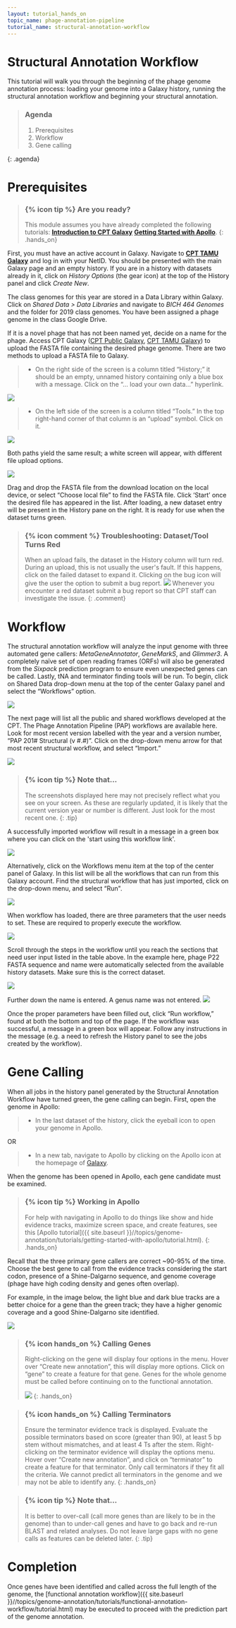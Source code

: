 ```yaml
---
layout: tutorial_hands_on
topic_name: phage-annotation-pipeline
tutorial_name: structural-annotation-workflow
---
```


# Structural Annotation Workflow

This tutorial will walk you through the beginning of the phage genome annotation process: loading your genome into a Galaxy history,  running the structural annotation workflow and beginning your structural annotation.

> ### Agenda
>
> 1. Prerequisites
> 2. Workflow
> 3. Gene calling
>
{: .agenda}

# Prerequisites 
> ### {% icon tip %} Are you ready?
> This module assumes you have already completed the following tutorials:
>[**Introduction to CPT Galaxy**](https://cpt.tamu.edu/training-material/topics/introduction/tutorials/introduction-to-cpt-galaxy/tutorial.html)
>[**Getting Started with Apollo**](https://cpt.tamu.edu/training-material/topics/introduction/tutorials/getting-started-with-apollo/tutorial.html).
{: .hands_on}

First, you must have an active account in Galaxy.  Navigate to [**CPT TAMU Galaxy**](https://cpt.tamu.edu/galaxy) and log in with your NetID. You should be presented with the main Galaxy page and an empty history.  If you are in a history with datasets already in it, click on *History Options* (the gear icon) at the top of the History panel and click *Create New*.

The class genomes for this year are stored in a Data Library within Galaxy. Click on *Shared Data > Data Libraries* and navigate to *BICH 464 Genomes* and the folder for 2019 class genomes. You have been assigned a phage genome in the class Google Drive. 

If it is a novel phage that has not been named yet, decide on a name for the phage. Access CPT Galaxy ([CPT Public Galaxy](https://cpt.tamu.edu/galaxy-pub), [CPT TAMU Galaxy](https://cpt.tamu.edu/galaxy)) to upload the FASTA file containing the desired phage genome. There are two methods to upload a FASTA file to Galaxy.
> * On the right side of the screen is a column titled “History;” it should be an empty, unnamed history containing only a blue box with a message. Click on the “… load your own data…” hyperlink.

![](../../images/structural-annotation-workflow-screenshots/1_new_history_option.png)

> * On the left side of the screen is a column titled “Tools.” In the top right-hand corner of that column is an “upload” symbol. Click on it.

![](../../images/structural-annotation-workflow-screenshots/0_upload_file.png)

Both paths yield the same result; a white screen will appear, with different file upload options. 

![](../../images/structural-annotation-workflow-screenshots/8_drag_n_drop_fasta_file.png)

Drag and drop the FASTA file from the download location on the local device, or select “Choose local file” to find the FASTA file. Click ‘Start’ once the desired file has appeared in the list. After loading, a new dataset entry will be present in the History pane on the right. It is ready for use when the dataset turns green. 

> ### {% icon comment %} Troubleshooting: Dataset/Tool Turns Red
> When an upload fails, the dataset in the History column will turn red. During an upload, this is not usually the user's fault. If this happens, click on the failed dataset to expand it. Clicking on the bug icon will give the user the option to submit a bug report.
> ![](../../images/structural-annotation-workflow-screenshots/9_report_bug.png)
Whenever you encounter a red dataset submit a bug report so that CPT staff can investigate the issue.
{: .comment}


# Workflow

The structural annotation workflow will analyze the input genome with three automated gene callers: *MetaGeneAnnotator*, *GeneMarkS*, and *Glimmer3*. A completely naïve set of open reading frames (ORFs) will also be generated from the *Sixpack* prediction program to ensure even unexpected genes can be called. Lastly, tNA and terminator finding tools will be run. To begin, click on Shared Data drop-down menu at the top of the center Galaxy panel and select the “Workflows” option.

![](../../images/structural-annotation-workflow-screenshots/2_find_workflow.png)

The next page will list all the public and shared workflows developed at the CPT. The Phage Annotation Pipeline (PAP) workflows are available here. Look for most recent version labelled with the year and a version number, “PAP 201# Structural (v #.#)”. Click on the drop-down menu arrow for that most recent structural workflow, and select “Import.”

![](../../images/structural-annotation-workflow-screenshots/3_import_workflow.png)

> ### {% icon tip %} Note that…
> The screenshots displayed here may not precisely reflect what you see on your screen. As these are regularly updated, it is likely that the current version year or number is different. Just look for the most recent one.
{: .tip}

A successfully imported workflow will result in a message in a green box where you can click on the 'start using this workflow link'. 

![](../../images/structural-annotation-workflow-screenshots/4_successfully_imported_workflow.png)

Alternatively, click on the Workflows menu item at the top of the center panel of Galaxy. In this list will be all the workflows that can run from this Galaxy account. Find the structural workflow that has just imported, click on the drop-down menu, and select “Run". 

![](../../images/structural-annotation-workflow-screenshots/5_imported_workflows.png)

When workflow has loaded, there are three parameters that the user needs to set. These are required to properly execute the workflow.

![](../../images/structural-annotation-workflow-screenshots/10_workflow_parameters_table.png)

Scroll through the steps in the workflow until you reach the sections that need user input listed in the table above. In the example here, phage P22 FASTA sequence and name were automatically selected from the available history datasets. Make sure this is the correct dataset. 

![](../../images/structural-annotation-workflow-screenshots/6_workflow_parameters_top.png)

Further down the name is entered. A genus name was not entered. 
![](../../images/structural-annotation-workflow-screenshots/7_workflow_parameters_bottom.png)

Once the proper parameters have been filled out, click “Run workflow,” found at both the bottom and top of the page. If the workflow was successful, a message in a green box will appear. Follow any instructions in the message (e.g. a need to refresh the History panel to see the jobs created by the workflow). 

# Gene Calling

When all jobs in the history panel generated by the Structural Annotation Workflow have turned green, the gene calling can begin. First, open the genome in Apollo: 

> * In the last dataset of the history, click the eyeball icon to open your genome in Apollo.

OR

> * In a new tab, navigate to Apollo by clicking on the Apollo icon at the homepage of [Galaxy](https://cpt.tamu.edu/galaxy-pub). 

When the genome has been opened in Apollo, each gene candidate must be examined. 

> ### {% icon tip %} Working in Apollo
> For help with navigating in Apollo to do things like show and hide evidence tracks, maximize screen space, and create features, see this [Apollo tutorial]({{ site.baseurl }}//topics/genome-annotation/tutorials/getting-started-with-apollo/tutorial.html). 
{: .hands_on}

Recall that the three primary gene callers are correct ~90-95% of the time. Choose the best gene to call from the evidence tracks considering the start codon, presence of a Shine-Dalgarno sequence, and genome coverage (phage have high coding density and genes often overlap). 

For example, in the image below, the light blue and dark blue tracks are a better choice for a gene than the green track; they have a higher genomic coverage and a good Shine-Dalgarno site identified.

![](../../images/structural-annotation-workflow-screenshots/11_gene_callers.png)

> ### {% icon hands_on %} Calling Genes
>Right-clicking on the gene will display four options in the menu. Hover over “Create new annotation”, this will display more options. Click on “gene” to create a feature for that gene. Genes for the whole genome must be called before continuing on to the functional annotation.
>
>![](../../images/structural-annotation-workflow-screenshots/12_create_gene.png)
{: .hands_on}

> ### {% icon hands_on %} Calling Terminators
>Ensure the terminator evidence track is displayed. Evaluate the possible terminators based on score (greater than 90), at least 5 bp stem without mismatches, and at least 4 Ts after the stem. Right-clicking on the terminator evidence will display the options menu.  Hover over “Create new annotation”, and click on “terminator” to create a feature for that terminator. Only call terminators if they fit all the criteria. We cannot predict all terminators in the genome and we may not be able to identify any.
{: .hands_on}

> ### {% icon tip %} Note that…
> It is better to over-call (call more genes than are likely to be in the genome) than to under-call genes and have to go back and re-run BLAST and related analyses. Do not leave large gaps with no gene calls as features can be deleted later.
{: .tip}

# Completion

Once genes have been identified and called across the full length of the genome, the [functional annotation workflow]({{ site.baseurl }}//topics/genome-annotation/tutorials/functional-annotation-workflow/tutorial.html) may be executed to proceed with the prediction part of the genome annotation.
